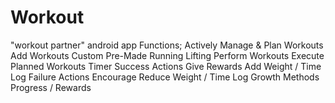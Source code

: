 # Workout
"workout partner" android app
Functions;
Actively Manage & Plan Workouts
Add Workouts
Custom
Pre-Made
Running
Lifting
Perform Workouts
Execute Planned Workouts
Timer
Success Actions
Give Rewards
Add Weight / Time
Log
Failure Actions
Encourage
Reduce Weight / Time
Log
Growth Methods
Progress / Rewards
